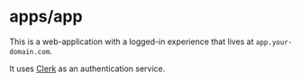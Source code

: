 # apps/app

This is a web-application with a logged-in experience that lives at `app.your-domain.com`.

It uses [Clerk](https://clerk.dev) as an authentication service.

